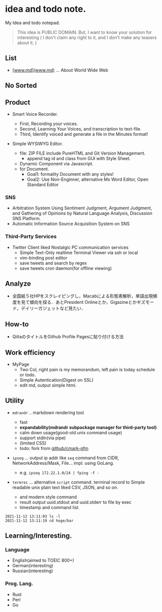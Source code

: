 # idea and todo note.
My Idea and todo notepad.

> This idea is PUBLIC DOMAIN.
> But, I want to know your solution for interesting
> ( I don't claim any right to it, and I don't make any teasers about it. )

## List

- [www.md](www.md) ... About World Wide Web


## No Sorted

## Product

- Smart Voice Recorder.
  - First, Recording your voices.
  - Second, Learning Your Voices, and transcription to text-file.
  - Third, Identify voiced and generate a file in the Minutes format!

- Simple WYSIWYG Editor.
  - file: ZIP FILE include PureHTML and Git Version Management.
    - append tag id and class from GUI with Style Sheet.
  - Dynamic Component via Javascript.
  - for Document.
    - Goal1: formality Document with any styles!
    - Goal2: Use Non-Enginner, alternative Ms Word Editor, Open Standard Editor

### SNS

- Arbitration System Using Sentiment Judgment, Argument Judgment, and Gathering of Opinions by Natural Language Analysis, Discussion SNS Platform.
- Automatic Information Source Acquisition System on SNS

### Third-Party Services

- Twitter Client liked Nostalgic PC communication services
  - Simple Text-Only realtime Terminal Viewer via ssh or local
  - vim-binding post editor
  - save tweets and search by regex
  - save tweets cron daemon(for offline viewing)

## Analyze

- 全国紙５社HPをスクレイピングし，Macabによる形態素解析，単語出現頻度を見て傾向を探る．あとPresident Onlineとか，Gigazineとかギズモード，デイリーガジェットなど見たい．

## How-to

- QiitaのタイトルをGithub Profile Pagesに貼り付ける方法

## Work efficiency

- MyPage
  - Two Col, right pain is my memorandum, left pain is today schedule or todo.
  - Simple Autentication(Digest on SSL)
  - edit md, output simple html.
  


## Utility

- `mdrandr` .. markdown rendering tool
  - fast
  - **expandability(mdrandr subpackage manager for third-party tool)**
  - calm down usage(good-old unix command usage)
  - support stdin(via pipe)
  - (limited CSS)
  - todo: fork from [github/cmark-gfm](https://github.com/github/cmark-gfm)

- `ipseq` ... output ip addr like `seq` command from CIDR, NetworkAddress/Mask, File... impl. using GoLang.
  - e.g. `ipseq 172.22.1.0/24 | fping -f -` 

- `termrec` ... alternative `script` command. terminal record to Simple readable unix plain text liked CSV, JSON, and so on.
  - and modern style command
  - result output uuid.stdout and uuid.stderr to file by exec
  - timestamp and command list.
 
 ```
 2021-11-12 13:11:03 ls -l
 2021-11-12 13:11:19 cd hoge/bar
 ```

## Learning/Interesting.

### Language

- English(aimed to TOEIC 800+)
- German(interesting)
- Russian(interesting)

### Prog. Lang.

- Rust
- Perl
- Go
